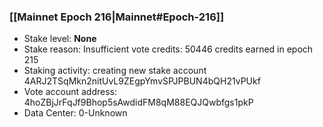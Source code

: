 ### [[Mainnet Epoch 216|Mainnet#Epoch-216]]
* Stake level: **None**
* Stake reason: Insufficient vote credits: 50446 credits earned in epoch 215
* Staking activity: creating new stake account 4ARJ2TSqMkn2nitUvL9ZEgpYmvSPJPBUN4bQH21vPUkf
* Vote account address: 4hoZBjJrFqJf9Bhop5sAwdidFM8qM88EQJQwbfgs1pkP
* Data Center: 0-Unknown